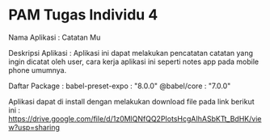 # PAM Tugas Individu 4
Nama Aplikasi : Catatan Mu

Deskripsi Aplikasi : Aplikasi ini dapat melakukan pencatatan catatan yang ingin dicatat oleh user, cara kerja aplikasi ini seperti notes app pada mobile                                    phone umumnya.

Daftar Package : babel-preset-expo : "8.0.0"
                 @babel/core : "7.0.0"
                 
Aplikasi dapat di install dengan melakukan download file pada link berikut ini : https://drive.google.com/file/d/1z0MlQNfQQ2PIotsHcgAIhASbKTt_BdHK/view?usp=sharing
